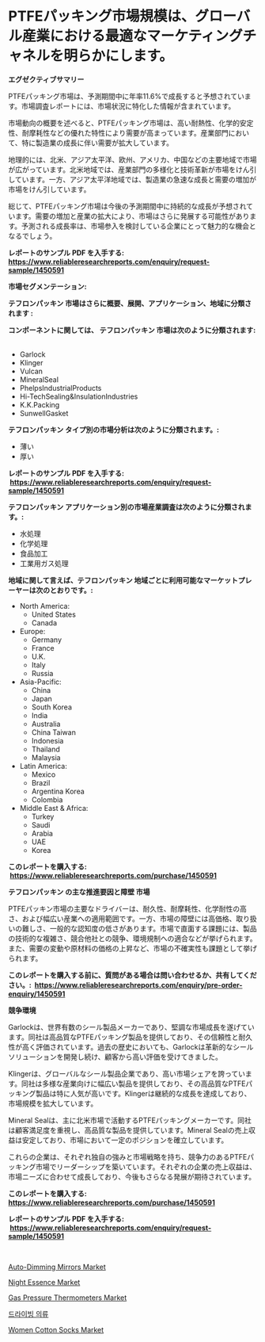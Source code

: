 <p><h1>PTFEパッキング市場規模は、グローバル産業における最適なマーケティングチャネルを明らかにします。</h1></p><p><strong>エグゼクティブサマリー</strong></p>
<p><p>PTFEパッキング市場は、予測期間中に年率11.6%で成長すると予想されています。市場調査レポートには、市場状況に特化した情報が含まれています。</p><p>市場動向の概要を述べると、PTFEパッキング市場は、高い耐熱性、化学的安定性、耐摩耗性などの優れた特性により需要が高まっています。産業部門において、特に製造業の成長に伴い需要が拡大しています。</p><p>地理的には、北米、アジア太平洋、欧州、アメリカ、中国などの主要地域で市場が広がっています。北米地域では、産業部門の多様化と技術革新が市場をけん引しています。一方、アジア太平洋地域では、製造業の急速な成長と需要の増加が市場をけん引しています。</p><p>総じて、PTFEパッキング市場は今後の予測期間中に持続的な成長が予想されています。需要の増加と産業の拡大により、市場はさらに発展する可能性があります。予測される成長率は、市場参入を検討している企業にとって魅力的な機会となるでしょう。</p></p>
<p><strong>レポートのサンプル PDF を入手する: <a href="https://www.reliableresearchreports.com/enquiry/request-sample/1450591">https://www.reliableresearchreports.com/enquiry/request-sample/1450591</a></strong></p>
<p><strong>市場セグメンテーション:</strong></p>
<p><strong> テフロンパッキン 市場はさらに概要、展開、アプリケーション、地域に分類されます :</strong></p>
<p><strong>コンポーネントに関しては、 テフロンパッキン 市場は次のように分類されます: &nbsp;</strong></p>
<p><ul><li>Garlock</li><li>Klinger</li><li>Vulcan</li><li>MineralSeal</li><li>PhelpsIndustrialProducts</li><li>Hi-TechSealing&InsulationIndustries</li><li>K.K.Packing</li><li>SunwellGasket</li></ul></p>
<p><strong> テフロンパッキン タイプ別の市場分析は次のように分類されます。:</strong></p>
<p><ul><li>薄い</li><li>厚い</li></ul></p>
<p><strong>レポートのサンプル PDF を入手する: &nbsp;<a href="https://www.reliableresearchreports.com/enquiry/request-sample/1450591">https://www.reliableresearchreports.com/enquiry/request-sample/1450591</a></strong></p>
<p><strong> テフロンパッキン アプリケーション別の市場産業調査は次のように分類されます。:</strong></p>
<p><ul><li>水処理</li><li>化学処理</li><li>食品加工</li><li>工業用ガス処理</li></ul></p>
<p><strong>地域に関して言えば、テフロンパッキン 地域ごとに利用可能なマーケットプレーヤーは次のとおりです。:</strong></p>
<p><ul>
    <li>
        North America:
        <ul>
            <li>United States</li>
            <li>Canada</li>
        </ul>
    </li>
    <li>
        Europe:
        <ul>
            <li>Germany</li>
            <li>France</li>
            <li>U.K.</li>
            <li>Italy</li>
            <li>Russia</li>
        </ul>
    </li>
    <li>
        Asia-Pacific:
        <ul>
            <li>China</li>
            <li>Japan</li>
            <li>South Korea</li>
            <li>India</li>
            <li>Australia</li>
            <li>China Taiwan</li>
            <li>Indonesia</li>
            <li>Thailand</li>
            <li>Malaysia</li>
        </ul>
    </li>
    <li>
        Latin America:
        <ul>
            <li>Mexico</li>
            <li>Brazil</li>
            <li>Argentina Korea</li>
            <li>Colombia</li>
        </ul>
    </li>
    <li>
        Middle East & Africa:
        <ul>
            <li>Turkey</li>
            <li>Saudi</li>
            <li>Arabia</li>
            <li>UAE</li>
            <li>Korea</li>
        </ul>
    </li>
    </ul></p>
<p><strong>このレポートを購入する: &nbsp;<a href="https://www.reliableresearchreports.com/purchase/1450591">https://www.reliableresearchreports.com/purchase/1450591</a></strong></p>
<p><strong>テフロンパッキン の主な推進要因と障壁 市場</strong></p>
<p><p>PTFEパッキン市場の主要なドライバーは、耐久性、耐摩耗性、化学耐性の高さ、および幅広い産業への適用範囲です。一方、市場の障壁には高価格、取り扱いの難しさ、一般的な認知度の低さがあります。市場で直面する課題には、製品の技術的な複雑さ、競合他社との競争、環境規制への適合などが挙げられます。また、需要の変動や原材料の価格の上昇など、市場の不確実性も課題として挙げられます。</p></p>
<p><strong>このレポートを購入する前に、質問がある場合は問い合わせるか、共有してください。:&nbsp; <a href="https://www.reliableresearchreports.com/enquiry/pre-order-enquiry/1450591">https://www.reliableresearchreports.com/enquiry/pre-order-enquiry/1450591</a></strong></p>
<p><strong>競争環境</strong></p>
<p><p>Garlockは、世界有数のシール製品メーカーであり、堅調な市場成長を遂げています。同社は高品質なPTFEパッキング製品を提供しており、その信頼性と耐久性が高く評価されています。過去の歴史においても、Garlockは革新的なシールソリューションを開発し続け、顧客から高い評価を受けてきました。</p><p>Klingerは、グローバルなシール製品企業であり、高い市場シェアを誇っています。同社は多様な産業向けに幅広い製品を提供しており、その高品質なPTFEパッキング製品は特に人気が高いです。Klingerは継続的な成長を達成しており、市場規模を拡大しています。</p><p>Mineral Sealは、主に北米市場で活動するPTFEパッキングメーカーです。同社は顧客満足度を重視し、高品質な製品を提供しています。Mineral Sealの売上収益は安定しており、市場において一定のポジションを確立しています。</p><p>これらの企業は、それぞれ独自の強みと市場戦略を持ち、競争力のあるPTFEパッキング市場でリーダーシップを築いています。それぞれの企業の売上収益は、市場ニーズに合わせて成長しており、今後もさらなる発展が期待されています。</p></p>
<p><strong>このレポートを購入する: &nbsp; <a href="https://www.reliableresearchreports.com/purchase/1450591">https://www.reliableresearchreports.com/purchase/1450591</a></strong></p>
<p><strong>レポートのサンプル PDF を入手する: &nbsp;<a href="https://www.reliableresearchreports.com/enquiry/request-sample/1450591">https://www.reliableresearchreports.com/enquiry/request-sample/1450591</a></strong><strong></strong></p>
<p>&nbsp;</p>
<p><p><a href="https://issuu.com/reportprime-2/docs/auto-dimming-mirrors-market-size-2030.pptx">Auto-Dimming Mirrors Market</a></p><p><a href="https://github.com/vimar16th/Market-Research-Report-List-3/blob/main/night-essence-market.md">Night Essence Market</a></p><p><a href="https://issuu.com/reportprime-2/docs/gas-pressure-thermometers-market-size-2030.pptx">Gas Pressure Thermometers Market</a></p><p><a href="https://github.com/vsnao330707/Market-Research-Report-List-1/blob/main/42582023314.md">드라이빙 의류</a></p><p><a href="https://github.com/luckyshygirl/Market-Research-Report-List-3/blob/main/women-cotton-socks-market.md">Women Cotton Socks Market</a></p></p>